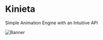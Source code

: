 # Kinieta
Simple Animation Engine with an Intuitive API

![Banner](https://github.com/mmick66/kinieta/blob/master/Kinieta_Logo.png)
